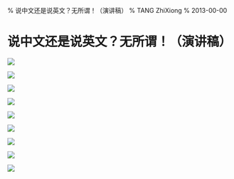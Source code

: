 % 说中文还是说英文？无所谓！（演讲稿）
% TANG ZhiXiong
% 2013-00-00

说中文还是说英文？无所谓！（演讲稿）
===================================

![](http://gnat.qiniudn.com/speech/english-0.jpg)

![](http://gnat.qiniudn.com/speech/english-1.jpg)

![](http://gnat.qiniudn.com/speech/english-2.jpg)

![](http://gnat.qiniudn.com/speech/english-3.jpg)

![](http://gnat.qiniudn.com/speech/english-4.jpg)

![](http://gnat.qiniudn.com/speech/english-5.jpg)

![](http://gnat.qiniudn.com/speech/english-6.jpg)

![](http://gnat.qiniudn.com/speech/english-7.jpg)

![](http://gnat.qiniudn.com/speech/english-8.jpg)